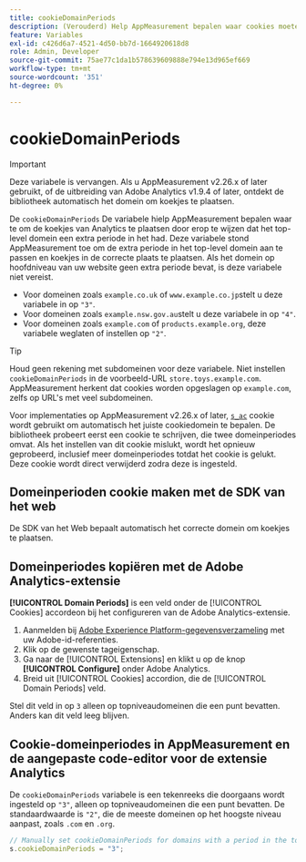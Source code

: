 ```yaml
---
title: cookieDomainPeriods
description: (Verouderd) Help AppMeasurement bepalen waar cookies moeten worden opgeslagen wanneer het domein op hoofdniveau van een website een periode bevat.
feature: Variables
exl-id: c426d6a7-4521-4d50-bb7d-1664920618d8
role: Admin, Developer
source-git-commit: 75ae77c1da1b578639609888e794e13d965ef669
workflow-type: tm+mt
source-wordcount: '351'
ht-degree: 0%

---
```



# cookieDomainPeriods

>[!IMPORTANT]
>Deze variabele is vervangen. Als u AppMeasurement v2.26.x of later gebruikt, of de uitbreiding van Adobe Analytics v1.9.4 of later, ontdekt de bibliotheek automatisch het domein om koekjes te plaatsen.

De `cookieDomainPeriods` De variabele hielp AppMeasurement bepalen waar te om de koekjes van Analytics te plaatsen door erop te wijzen dat het top-level domein een extra periode in het had. Deze variabele stond AppMeasurement toe om de extra periode in het top-level domein aan te passen en koekjes in de correcte plaats te plaatsen. Als het domein op hoofdniveau van uw website geen extra periode bevat, is deze variabele niet vereist.

* Voor domeinen zoals `example.co.uk` of `www.example.co.jp`stelt u deze variabele in op `"3"`.
* Voor domeinen zoals `example.nsw.gov.au`stelt u deze variabele in op `"4"`.
* Voor domeinen zoals `example.com` of `products.example.org`, deze variabele weglaten of instellen op `"2"`.

>[!TIP]
>
>Houd geen rekening met subdomeinen voor deze variabele. Niet instellen `cookieDomainPeriods` in de voorbeeld-URL `store.toys.example.com`. AppMeasurement herkent dat cookies worden opgeslagen op `example.com`, zelfs op URL&#39;s met veel subdomeinen.

Voor implementaties op AppMeasurement v2.26.x of later, [`s_ac`](https://experienceleague.adobe.com/en/docs/core-services/interface/data-collection/cookies/analytics) cookie wordt gebruikt om automatisch het juiste cookiedomein te bepalen. De bibliotheek probeert eerst een cookie te schrijven, die twee domeinperiodes omvat. Als het instellen van dit cookie mislukt, wordt het opnieuw geprobeerd, inclusief meer domeinperiodes totdat het cookie is gelukt. Deze cookie wordt direct verwijderd zodra deze is ingesteld.

## Domeinperioden cookie maken met de SDK van het web

De SDK van het Web bepaalt automatisch het correcte domein om koekjes te plaatsen.

## Domeinperiodes kopiëren met de Adobe Analytics-extensie

**[!UICONTROL Domain Periods]** is een veld onder de [!UICONTROL Cookies] accordeon bij het configureren van de Adobe Analytics-extensie.

1. Aanmelden bij [Adobe Experience Platform-gegevensverzameling](https://experience.adobe.com/data-collection) met uw Adobe-id-referenties.
1. Klik op de gewenste tageigenschap.
1. Ga naar de [!UICONTROL Extensions] en klikt u op de knop **[!UICONTROL Configure]** onder Adobe Analytics.
1. Breid uit [!UICONTROL Cookies] accordion, die de [!UICONTROL Domain Periods] veld.

Stel dit veld in op `3` alleen op topniveaudomeinen die een punt bevatten. Anders kan dit veld leeg blijven.

## Cookie-domeinperiodes in AppMeasurement en de aangepaste code-editor voor de extensie Analytics

De `cookieDomainPeriods` variabele is een tekenreeks die doorgaans wordt ingesteld op `"3"`, alleen op topniveaudomeinen die een punt bevatten. De standaardwaarde is `"2"`, die de meeste domeinen op het hoogste niveau aanpast, zoals `.com` en `.org`.

```js
// Manually set cookieDomainPeriods for domains with a period in the top-level domain, such as www.example.co.uk
s.cookieDomainPeriods = "3";
```
